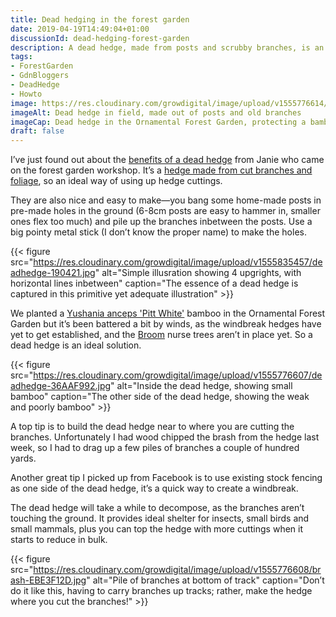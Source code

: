 ```yaml
---
title: Dead hedging in the forest garden
date: 2019-04-19T14:49:04+01:00
discussionId: dead-hedging-forest-garden
description: A dead hedge, made from posts and scrubby branches, is an ideal temporary windbreak and wildlife habitat.
tags: 
- ForestGarden
- GdnBloggers
- DeadHedge
- Howto
image: https://res.cloudinary.com/growdigital/image/upload/v1555776614/deadhedge-39D0EDB7.jpg
imageAlt: Dead hedge in field, made out of posts and old branches
imageCap: Dead hedge in the Ornamental Forest Garden, protecting a bamboo
draft: false
---
```


I’ve just found out about the [benefits of a dead hedge](https://www.woodlands.co.uk/blog/woodland-activities/dead-hedging-wildlife-friendly-and-people-guiding/) from Janie who came on the forest garden workshop. It’s a [hedge made from cut branches and foliage](https://en.wikipedia.org/wiki/Dead_hedge), so an ideal way of using up hedge cuttings.

They are also nice and easy to make—you bang some home-made posts in pre-made holes in the ground (6-8cm posts are easy to hammer in, smaller ones flex too much) and pile up the branches inbetween the posts. Use a big pointy metal stick (I don’t know the proper name) to make the holes.

{{< figure src="https://res.cloudinary.com/growdigital/image/upload/v1555835457/deadhedge-190421.jpg" alt="Simple illusration showing 4 upgrights, with horizontal lines inbetween" caption="The essence of a dead hedge is captured in this primitive yet adequate illustration" >}}

We planted a [Yushania anceps 'Pitt White'](https://www.agroforestry.co.uk/product/yushania-anceps-pitt-white/) bamboo in the Ornamental Forest Garden but it’s been battered a bit by winds, as the windbreak hedges have yet to get established, and the [Broom](http://temperate.theferns.info/viewtropical.php?id=Cytisus+scoparius) nurse trees aren’t in place yet. So a dead hedge is an ideal solution.

{{< figure src="https://res.cloudinary.com/growdigital/image/upload/v1555776607/deadhedge-36AAF992.jpg" alt="Inside the dead hedge, showing small bamboo" caption="The other side of the dead hedge, showing the weak and poorly bamboo" >}}

A top tip is to build the dead hedge near to where you are cutting the branches. Unfortunately I had wood chipped the brash from the hedge last week, so I had to drag up a few piles of branches a couple of hundred yards. 

Another great tip I picked up from Facebook is to use existing stock fencing as one side of the dead hedge, it’s a quick way to create a windbreak.

The dead hedge will take a while to decompose, as the branches aren’t touching the ground. It provides ideal shelter for insects, small birds and small mammals, plus you can top the hedge with more cuttings when it starts to reduce in bulk.

{{< figure src="https://res.cloudinary.com/growdigital/image/upload/v1555776608/brash-EBE3F12D.jpg" alt="Pile of branches at bottom of track" caption="Don’t do it like this, having to carry branches up tracks; rather, make the hedge where you cut the branches!" >}}
